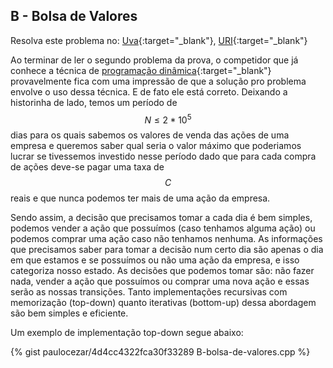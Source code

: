 
## B - Bolsa de Valores

Resolva este problema no:
[Uva][uva-12951]{:target="_blank"},
[URI][uri-1932]{:target="_blank"}


Ao terminar de ler o segundo problema da prova, o competidor que já conhece
a técnica de [programação dinâmica][wkp-dp1]{:target="_blank"} provavelmente
fica com uma impressão de que a solução pro problema envolve o uso dessa
técnica. E de fato ele está correto. Deixando a historinha de lado, temos um
período de $$N \leq 2*10^5$$ dias para os quais sabemos os valores de venda das
ações de uma empresa e queremos saber qual seria o valor máximo que poderiamos 
lucrar se tivessemos investido nesse período dado que para cada compra de ações
deve-se pagar uma taxa de $$C$$ reais e que nunca podemos ter mais de uma ação
da empresa.

Sendo assim, a decisão que precisamos tomar a cada dia é bem simples, podemos
vender a ação que possuímos (caso tenhamos alguma ação) ou podemos comprar uma
ação caso não tenhamos nenhuma. As informações que precisamos saber para tomar
a decisão num certo dia são apenas o dia em que estamos e se possuímos ou não
uma ação da empresa, e isso categoriza nosso estado. As decisões que podemos
tomar são: não fazer nada, vender a ação que possuímos ou comprar uma nova ação
e essas serão as nossas transições. Tanto implementações recursivas com 
memorização (top-down) quanto iterativas (bottom-up) dessa abordagem são bem
simples e eficiente.

Um exemplo de implementação top-down segue abaixo:

{% gist paulocezar/4d4cc4322fca30f33289 B-bolsa-de-valores.cpp %}


[uva-12951]:	https://uva.onlinejudge.org/index.php?option=onlinejudge&page=show_problem&problem=4830
[uri-1932]:		https://www.urionlinejudge.com.br/judge/pt/problems/view/1932
[wkp-dp1]:		https://en.wikipedia.org/wiki/Dynamic_programming
